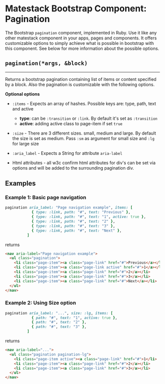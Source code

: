 # Matestack Bootstrap Component: Pagination

The Bootstrap `pagination` component, implemented in Ruby. Use it like any other matestack component in your apps, pages and components. It offers customizable options to simply achieve what is possible in bootstrap with this component. See below for more information about the possible options.

## `pagination(*args, &block)`
----

Returns a bootstrap pagination containing list of items or content specified by a block. Also the pagination is customizable with the following options. 

**Optional options**

* `:items` - Expects an array of hashes. Possible keys are: type, path, text and active
  * **type**: can be `:transition` or `:link`. By default it's set as `:transition`
  * **active**: adding active class to page-item if set `true`

* `:size` - There are 3 different sizes. small, medium and large. By default the size is set as medium. Pass `:sm` as argument for small size and `:lg` for large size

* `:aria_label` - Expects a String for attribute `aria-label`

* Html attributes - all w3c confirm html attributes for div's can be set via options and will be added to the surrounding pagination div.

## Examples

### Example 1: Basic page navigation

```ruby
pagination aria_label: "Page navigation example", items: [
            { type: :link, path: "#", text: "Previous" },
            { type: :link, path: "#", text: "1", active: true },
            { type: :link, path: "#", text: "2" },
            { type: :link, path: "#", text: "3" },
            { type: :link, path: "#", text: "Next" },
          ]
```

returns

```html
<nav aria-label="Page navigation example">
  <ul class="pagination">
    <li class="page-item"><a class="page-link" href="#">Previous</a></li>
    <li class="page-item"><a class="page-link active" href="#">1</a></li>
    <li class="page-item"><a class="page-link" href="#">2</a></li>
    <li class="page-item"><a class="page-link" href="#">3</a></li>
    <li class="page-item"><a class="page-link" href="#">Next</a></li>
  </ul>
</nav>
```

### Example 2: Using Size option

```ruby
pagination aria_label: "...", size: :lg, items: [
            { path: "#", text: "1", active: true },
            { path: "#", text: "2" },
            { path: "#", text: "3" },
          ]
```

returns

```html
<nav aria-label="...">
  <ul class="pagination pagination-lg">
    <li class="page-item active"><a class="page-link" href="#">1</li>
    <li class="page-item"><a class="page-link" href="#">2</a></li>
    <li class="page-item"><a class="page-link" href="#">3</a></li>
  </ul>
</nav>
```
